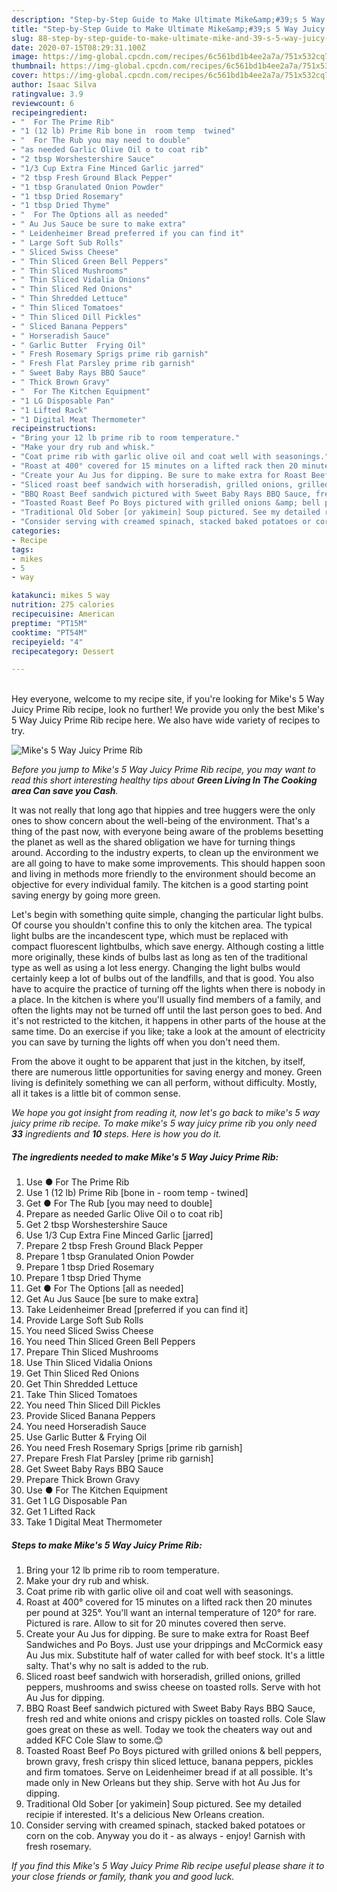 ```yaml
---
description: "Step-by-Step Guide to Make Ultimate Mike&amp;#39;s 5 Way Juicy Prime Rib"
title: "Step-by-Step Guide to Make Ultimate Mike&amp;#39;s 5 Way Juicy Prime Rib"
slug: 88-step-by-step-guide-to-make-ultimate-mike-and-39-s-5-way-juicy-prime-rib
date: 2020-07-15T08:29:31.100Z
image: https://img-global.cpcdn.com/recipes/6c561bd1b4ee2a7a/751x532cq70/mikes-5-way-juicy-prime-rib-recipe-main-photo.jpg
thumbnail: https://img-global.cpcdn.com/recipes/6c561bd1b4ee2a7a/751x532cq70/mikes-5-way-juicy-prime-rib-recipe-main-photo.jpg
cover: https://img-global.cpcdn.com/recipes/6c561bd1b4ee2a7a/751x532cq70/mikes-5-way-juicy-prime-rib-recipe-main-photo.jpg
author: Isaac Silva
ratingvalue: 3.9
reviewcount: 6
recipeingredient:
- "  For The Prime Rib"
- "1 (12 lb) Prime Rib bone in  room temp  twined"
- "  For The Rub you may need to double"
- "as needed Garlic Olive Oil o to coat rib"
- "2 tbsp Worshestershire Sauce"
- "1/3 Cup Extra Fine Minced Garlic jarred"
- "2 tbsp Fresh Ground Black Pepper"
- "1 tbsp Granulated Onion Powder"
- "1 tbsp Dried Rosemary"
- "1 tbsp Dried Thyme"
- "  For The Options all as needed"
- " Au Jus Sauce be sure to make extra"
- " Leidenheimer Bread preferred if you can find it"
- " Large Soft Sub Rolls"
- " Sliced Swiss Cheese"
- " Thin Sliced Green Bell Peppers"
- " Thin Sliced Mushrooms"
- " Thin Sliced Vidalia Onions"
- " Thin Sliced Red Onions"
- " Thin Shredded Lettuce"
- " Thin Sliced Tomatoes"
- " Thin Sliced Dill Pickles"
- " Sliced Banana Peppers"
- " Horseradish Sauce"
- " Garlic Butter  Frying Oil"
- " Fresh Rosemary Sprigs prime rib garnish"
- " Fresh Flat Parsley prime rib garnish"
- " Sweet Baby Rays BBQ Sauce"
- " Thick Brown Gravy"
- "  For The Kitchen Equipment"
- "1 LG Disposable Pan"
- "1 Lifted Rack"
- "1 Digital Meat Thermometer"
recipeinstructions:
- "Bring your 12 lb prime rib to room temperature."
- "Make your dry rub and whisk."
- "Coat prime rib with garlic olive oil and coat well with seasonings."
- "Roast at 400° covered for 15 minutes on a lifted rack then 20 minutes per pound at 325°. You&#39;ll want an internal temperature of 120° for rare. Pictured is rare. Allow to sit for 20 minutes covered then serve."
- "Create your Au Jus for dipping. Be sure to make extra for Roast Beef Sandwiches and Po Boys. Just use your drippings and McCormick easy Au Jus mix. Substitute half of water called for with beef stock. It&#39;s a little salty. That&#39;s why no salt is added to the rub."
- "Sliced roast beef sandwich with horseradish, grilled onions, grilled peppers, mushrooms and swiss cheese on toasted rolls. Serve with hot Au Jus for dipping."
- "BBQ Roast Beef sandwich pictured with Sweet Baby Rays BBQ Sauce, fresh red and white onions and crispy pickles on toasted rolls. Cole Slaw goes great on these as well. Today we took the cheaters way out and added KFC Cole Slaw to some.😊"
- "Toasted Roast Beef Po Boys pictured with grilled onions &amp; bell peppers, brown gravy, fresh crispy thin sliced lettuce, banana peppers, pickles and firm tomatoes. Serve on Leidenheimer bread if at all possible. It&#39;s made only in New Orleans but they ship. Serve with hot Au Jus for dipping."
- "Traditional Old Sober [or yakimein] Soup pictured. See my detailed recipie if interested. It&#39;s a delicious New Orleans creation."
- "Consider serving with creamed spinach, stacked baked potatoes or corn on the cob. Anyway you do it - as always - enjoy! Garnish with fresh rosemary."
categories:
- Recipe
tags:
- mikes
- 5
- way

katakunci: mikes 5 way 
nutrition: 275 calories
recipecuisine: American
preptime: "PT15M"
cooktime: "PT54M"
recipeyield: "4"
recipecategory: Dessert

---
```

<br>
Hey everyone, welcome to my recipe site, if you're looking for Mike&#39;s 5 Way Juicy Prime Rib recipe, look no further! We provide you only the best Mike&#39;s 5 Way Juicy Prime Rib recipe here. We also have wide variety of recipes to try.
<br>


![Mike&#39;s 5 Way Juicy Prime Rib](https://img-global.cpcdn.com/recipes/6c561bd1b4ee2a7a/751x532cq70/mikes-5-way-juicy-prime-rib-recipe-main-photo.jpg)

<i>Before you jump to Mike&#39;s 5 Way Juicy Prime Rib recipe, you may want to read this short interesting healthy tips about 
<strong>Green Living In The Cooking area Can save you Cash</strong>.</i>
</br>

It was not really that long ago that hippies and tree huggers were the only ones to show concern about the well-being of the environment. That's a thing of the past now, with everyone being aware of the problems besetting the planet as well as the shared obligation we have for turning things around. According to the industry experts, to clean up the environment we are all going to have to make some improvements. This should happen soon and living in methods more friendly to the environment should become an objective for every individual family. The kitchen is a good starting point saving energy by going more green.

Let's begin with something quite simple, changing the particular light bulbs. Of course you shouldn't confine this to only the kitchen area. The typical light bulbs are the incandescent type, which must be replaced with compact fluorescent lightbulbs, which save energy. Although costing a little more originally, these kinds of bulbs last as long as ten of the traditional type as well as using a lot less energy. Changing the light bulbs would certainly keep a lot of bulbs out of the landfills, and that is good. You also have to acquire the practice of turning off the lights when there is nobody in a place. In the kitchen is where you'll usually find members of a family, and often the lights may not be turned off until the last person goes to bed. And it's not restricted to the kitchen, it happens in other parts of the house at the same time. Do an exercise if you like; take a look at the amount of electricity you can save by turning the lights off when you don't need them.

From the above it ought to be apparent that just in the kitchen, by itself, there are numerous little opportunities for saving energy and money. Green living is definitely something we can all perform, without difficulty. Mostly, all it takes is a little bit of common sense.


<i>We hope you got insight from reading it, now let's go back to mike&#39;s 5 way juicy prime rib recipe. To make mike&#39;s 5 way juicy prime rib you only need <strong>33</strong> ingredients and <strong>10</strong> steps. Here is how you do it.
</i>

##### The ingredients needed to make Mike&#39;s 5 Way Juicy Prime Rib:

1. Use  ● For The Prime Rib
1. Use 1 (12 lb) Prime Rib [bone in - room temp - twined]
1. Get  ● For The Rub [you may need to double]
1. Prepare as needed Garlic Olive Oil o to coat rib]
1. Get 2 tbsp Worshestershire Sauce
1. Use 1/3 Cup Extra Fine Minced Garlic [jarred]
1. Prepare 2 tbsp Fresh Ground Black Pepper
1. Prepare 1 tbsp Granulated Onion Powder
1. Prepare 1 tbsp Dried Rosemary
1. Prepare 1 tbsp Dried Thyme
1. Get  ● For The Options [all as needed]
1. Get  Au Jus Sauce [be sure to make extra]
1. Take  Leidenheimer Bread [preferred if you can find it]
1. Provide  Large Soft Sub Rolls
1. You need  Sliced Swiss Cheese
1. You need  Thin Sliced Green Bell Peppers
1. Prepare  Thin Sliced Mushrooms
1. Use  Thin Sliced Vidalia Onions
1. Get  Thin Sliced Red Onions
1. Get  Thin Shredded Lettuce
1. Take  Thin Sliced Tomatoes
1. You need  Thin Sliced Dill Pickles
1. Provide  Sliced Banana Peppers
1. You need  Horseradish Sauce
1. Use  Garlic Butter &amp; Frying Oil
1. You need  Fresh Rosemary Sprigs [prime rib garnish]
1. Prepare  Fresh Flat Parsley [prime rib garnish]
1. Get  Sweet Baby Rays BBQ Sauce
1. Prepare  Thick Brown Gravy
1. Use  ● For The Kitchen Equipment
1. Get 1 LG Disposable Pan
1. Get 1 Lifted Rack
1. Take 1 Digital Meat Thermometer


##### Steps to make Mike&#39;s 5 Way Juicy Prime Rib:

1. Bring your 12 lb prime rib to room temperature.
1. Make your dry rub and whisk.
1. Coat prime rib with garlic olive oil and coat well with seasonings.
1. Roast at 400° covered for 15 minutes on a lifted rack then 20 minutes per pound at 325°. You&#39;ll want an internal temperature of 120° for rare. Pictured is rare. Allow to sit for 20 minutes covered then serve.
1. Create your Au Jus for dipping. Be sure to make extra for Roast Beef Sandwiches and Po Boys. Just use your drippings and McCormick easy Au Jus mix. Substitute half of water called for with beef stock. It&#39;s a little salty. That&#39;s why no salt is added to the rub.
1. Sliced roast beef sandwich with horseradish, grilled onions, grilled peppers, mushrooms and swiss cheese on toasted rolls. Serve with hot Au Jus for dipping.
1. BBQ Roast Beef sandwich pictured with Sweet Baby Rays BBQ Sauce, fresh red and white onions and crispy pickles on toasted rolls. Cole Slaw goes great on these as well. Today we took the cheaters way out and added KFC Cole Slaw to some.😊
1. Toasted Roast Beef Po Boys pictured with grilled onions &amp; bell peppers, brown gravy, fresh crispy thin sliced lettuce, banana peppers, pickles and firm tomatoes. Serve on Leidenheimer bread if at all possible. It&#39;s made only in New Orleans but they ship. Serve with hot Au Jus for dipping.
1. Traditional Old Sober [or yakimein] Soup pictured. See my detailed recipie if interested. It&#39;s a delicious New Orleans creation.
1. Consider serving with creamed spinach, stacked baked potatoes or corn on the cob. Anyway you do it - as always - enjoy! Garnish with fresh rosemary.


<i>If you find this Mike&#39;s 5 Way Juicy Prime Rib recipe useful please share it to your close friends or family, thank you and good luck.</i>
